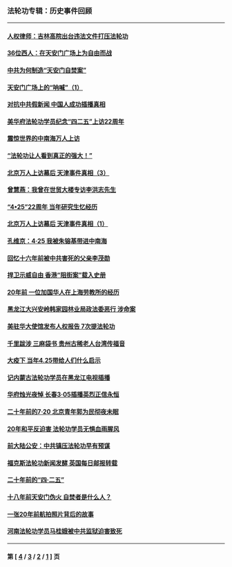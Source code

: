 ### 法轮功专辑：历史事件回顾
---
#### [人权律师：吉林高院出台违法文件打压法轮功](../../pages/nf5793/n13825665.md?10080430) 
#### [36位西人：在天安门广场上为自由而战](../../pages/nf5793/n13390029.md?10080430) 
#### [中共为何制造“天安门自焚案”](../../pages/nf5793/n13183270.md?10080430) 
#### [天安门广场上的“呐喊”（1）](../../pages/nf5793/n13105277.md?10080430) 
#### [对抗中共假新闻 中国人成功插播真相](../../pages/nf5793/n12910618.md?10080430) 
#### [美华府法轮功学员纪念“四二五”上访22周年](../../pages/nf5793/n12904445.md?10080430) 
#### [震惊世界的中南海万人上访](../../pages/nf5793/n12903976.md?10080430) 
#### [“法轮功让人看到真正的强大！”](../../pages/nf5793/n12903195.md?10080430) 
#### [北京万人上访幕后 天津事件真相（3）](../../pages/nf5793/n12902807.md?10080430) 
#### [曾慧燕：我曾在世贸大楼专访李洪志先生](../../pages/nf5793/n12898729.md?10080430) 
#### [“4•25”22周年 当年研究生忆经历](../../pages/nf5793/n12894152.md?10080430) 
#### [北京万人上访幕后 天津事件真相（1）](../../pages/nf5793/n12885174.md?10080430) 
#### [孔维京：4·25 我被朱镕基带进中南海](../../pages/nf5793/n12864987.md?10080430) 
#### [回忆十六年前被中共害死的父亲李茂勋](../../pages/nf5793/n12880270.md?10080430) 
#### [捍卫示威自由 香港“阻街案”载入史册](../../pages/nf5793/n12811245.md?10080430) 
#### [20年前 一位加国华人在上海劳教所的经历](../../pages/nf5793/n12707932.md?10080430) 
#### [黑龙江大兴安岭韩家园林业局政法委恶行 涉命案](../../pages/nf5793/n12622815.md?10080430) 
#### [美驻华大使馆发布人权报告 7次提法轮功](../../pages/nf5793/n12520541.md?10080430) 
#### [千里跋涉 三麻袋书 贵州古稀老人台湾传福音](../../pages/nf5793/n12198750.md?10080430) 
#### [大疫下 当年4.25带给人们什么启示](../../pages/nf5793/n12058565.md?10080430) 
#### [记内蒙古法轮功学员在黑龙江电视插播](../../pages/nf5793/n11699194.md?10080430) 
#### [华府烛光夜悼 长春3·05插播英烈正信永恒](../../pages/nf5793/n11397432.md?10080430) 
#### [二十年前的7·20 北京青年郭为民彻夜未眠](../../pages/nf5793/n11354195.md?10080430) 
#### [20年和平反迫害 法轮功学员无惧血雨腥风](../../pages/nf5793/n11348279.md?10080430) 
#### [前大陆公安：中共镇压法轮功早有预谋](../../pages/nf5793/n11352168.md?10080430) 
#### [福克斯法轮功新闻发酵  英国每日邮报转载](../../pages/nf5793/n11285952.md?10080430) 
#### [二十年前的“四·二五”](../../pages/nf5793/n11207639.md?10080430) 
#### [十八年前天安门伪火 自焚者是什么人？](../../pages/nf5793/n10996556.md?10080430) 
#### [一张20年前航拍照片背后的故事](../../pages/nf5793/n10693797.md?10080430) 
#### [河南法轮功学员马桂娥被中共监狱迫害致死](../../pages/nf5793/n10684974.md?10080430) 

---
#### 第 [ [4](./4.md?10080430) / [3](./3.md?10080430) / [2](./2.md?10080430) / [1](./1.md?10080430) ] 页
